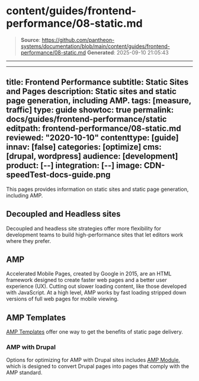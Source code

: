# content/guides/frontend-performance/08-static.md

> **Source**: https://github.com/pantheon-systems/documentation/blob/main/content/guides/frontend-performance/08-static.md
> **Generated**: 2025-09-10 21:05:43

---

---
title: Frontend Performance
subtitle: Static Sites and Pages
description: Static sites and static page generation, including AMP.
tags: [measure, traffic]
type: guide
showtoc: true
permalink: docs/guides/frontend-performance/static
editpath: frontend-performance/08-static.md
reviewed: "2020-10-10"
contenttype: [guide]
innav: [false]
categories: [optimize]
cms: [drupal, wordpress]
audience: [development]
product: [--]
integration: [--]
image: CDN-speedTest-docs-guide.png
---

This pages provides information on static sites and static page generation, including AMP.

## Decoupled and Headless sites

Decoupled and headless site strategies offer more flexibility for development teams to build high-performance sites that let editors work where they prefer.

## AMP

Accelerated Mobile Pages, created by Google in 2015, are an HTML framework designed to create faster web pages and a better user experience (UX). Cutting out slower loading content, like those developed with JavaScript. At a high level, AMP works by fast loading stripped down versions of full web pages for mobile viewing.

## AMP Templates

[AMP Templates](https://amp.dev/documentation/templates/) offer one way to get the benefits of static page delivery.

### AMP with Drupal

Options for optimizing for AMP with Drupal sites includes [AMP Module](https://www.drupal.org/project/amp), which is designed to convert Drupal pages into pages that comply with the AMP standard.
